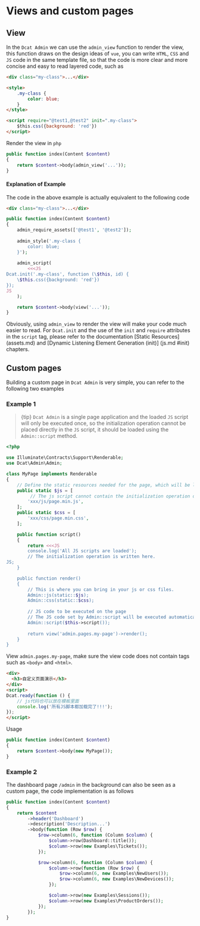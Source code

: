 # Views and custom pages

## View


In the `Dcat Admin` we can use the `admin_view` function to render the view, this function draws on the design ideas of `vue`, you can write `HTML`, `CSS` and `JS` code in the same template file, so that the code is more clear and more concise and easy to read layered code, such as

```html
<div class="my-class">...</div>

<style>
	.my-class {
		color: blue;
	}
</style>

<script require="@test1,@test2" init=".my-class">
	$this.css({background: 'red'})
</script>
```

Render the view in `php`
```php
public function index(Content $content)
{
	return $content->body(admin_view('...'));
}
```

#### Explanation of Example 

The code in the above example is actually equivalent to the following code

```html
<div class="my-class">...</div>
```

```php
public function index(Content $content)
{
	admin_require_assets(['@test1', '@test2']);
	
	admin_style('.my-class {
		color: blue;
	}');
	
	admin_script(
		<<<JS
Dcat.init('.my-class', function (\$this, id) {
	\$this.css({background: 'red'})
});
JS
	);

	return $content->body(view('...'));
}
```

Obviously, using `admin_view` to render the view will make your code much easier to read. For `Dcat.init` and the use of the `init` and `require` attributes in the `script` tag, please refer to the documentation [Static Resources] (assets.md) and [Dynamic Listening Element Generation (init)] (js.md #init) chapters.

## Custom pages


Building a custom page in `Dcat Admin` is very simple, you can refer to the following two examples


### Example 1

> {tip} `Dcat Admin` is a single page application and the loaded `JS` script will only be executed once, so the initialization operation cannot be placed directly in the `JS` script, it should be loaded using the `Admin::script` method.

```php
<?php

use Illuminate\Contracts\Support\Renderable;
use Dcat\Admin\Admin;

class MyPage implements Renderable
{
    // Define the static resources needed for the page, which will be loaded here on demand.
	public static $js = [
	     // The js script cannot contain the initialization operation directly, otherwise the page refresh is invalid.
		'xxx/js/page.min.js',
	];
	public static $css = [
		'xxx/css/page.min.css',
	];

	public function script()
	{
		return <<<JS
		console.log('All JS scripts are loaded');
		// The initialization operation is written here.
JS;		
	}

	public function render()
	{
		// This is where you can bring in your js or css files.
		Admin::js(static::$js);
		Admin::css(static::$css);
		
		// JS code to be executed on the page
		// The JS code set by Admin::script will be executed automatically when all JS scripts are loaded.
		Admin::script($this->script());
		
		return view('admin.pages.my-page')->render();
	}
}
```

View `admin.pages.my-page`, make sure the view code does not contain tags such as `<body>` and `<html>`.
```html
<div>
  <h3>自定义页面演示</h3>
</div>
<script>
Dcat.ready(function () {
    // js代码也可以放在模板里面
    console.log('所有JS脚本都加载完了!!!');
});
</script>
```

Usage

```php
public function index(Content $content)
{
    return $content->body(new MyPage());
}
```


### Example 2

The dashboard page `/admin` in the background can also be seen as a custom page, the code implementation is as follows
```php
public function index(Content $content)
{
    return $content
        ->header('Dashboard')
        ->description('Description...')
        ->body(function (Row $row) {
            $row->column(6, function (Column $column) {
                $column->row(Dashboard::title());
                $column->row(new Examples\Tickets());
            });

            $row->column(6, function (Column $column) {
                $column->row(function (Row $row) {
                    $row->column(6, new Examples\NewUsers());
                    $row->column(6, new Examples\NewDevices());
                });

                $column->row(new Examples\Sessions());
                $column->row(new Examples\ProductOrders());
            });
        });
}
```


